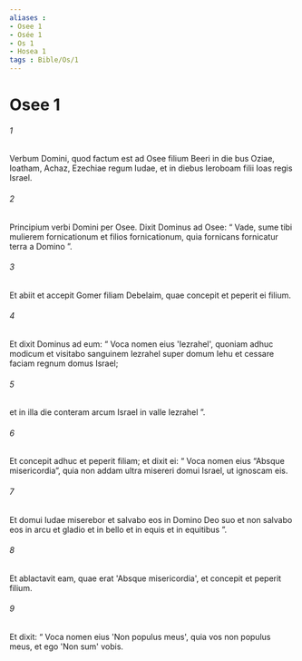 ```yaml
---
aliases : 
- Osee 1
- Osée 1
- Os 1
- Hosea 1
tags : Bible/Os/1
---
```


# Osee 1

###### 1
Verbum Domini, quod factum est ad Osee filium Beeri in die bus Oziae, Ioatham, Achaz, Ezechiae regum Iudae, et in diebus Ieroboam filii Ioas regis Israel.
###### 2
Principium verbi Domini per Osee. Dixit Dominus ad Osee: “ Vade, sume tibi mulierem fornicationum et filios fornicationum, quia fornicans fornicatur terra a Domino ”.
###### 3
Et abiit et accepit Gomer filiam Debelaim, quae concepit et peperit ei filium. 
###### 4
Et dixit Dominus ad eum: “ Voca nomen eius 'Iezrahel', quoniam adhuc modicum et visitabo sanguinem Iezrahel super domum Iehu et cessare faciam regnum domus Israel; 
###### 5
et in illa die conteram arcum Israel in valle Iezrahel ”.
###### 6
Et concepit adhuc et peperit filiam; et dixit ei: “ Voca nomen eius “Absque misericordia”, quia non addam ultra misereri domui Israel, ut ignoscam eis. 
###### 7
Et domui Iudae miserebor et salvabo eos in Domino Deo suo et non salvabo eos in arcu et gladio et in bello et in equis et in equitibus ”. 
###### 8
Et ablactavit eam, quae erat 'Absque misericordia', et concepit et peperit filium. 
###### 9
Et dixit: “ Voca nomen eius 'Non populus meus', quia vos non populus meus, et ego 'Non sum' vobis.
